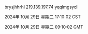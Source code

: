 brysjhhrhl 219.139.197.74 yqqlmgsycl

2024年 10月 29日 星期二 17:10:02 CST

2024年 10月 29日 星期二 09:10:02 GMT
